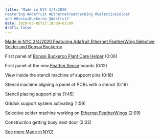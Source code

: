 ```yaml
---
title: 'Made in NYC 3/4/2020
Featuring #Adafruit #EthernetFeatherWing #SelectiveSolder
and #BonsaiBuckeroo @Adafruit'
date: 2020-03-05T17:18:00+01:00
draft: false
---
```


[Made in NYC 3/4/2020 Featuring Adafruit Ethernet FeatherWing Selective Solder and Bonsai Buckeroo](https://youtu.be/tkkyW2bfbV4)

First panel of [Bonsai Buckeroo Plant Care Helper](https://www.adafruit.com/product/4534) (0:06)

First panel of the new [Feather Sense](https://www.adafruit.com/product/4516) boards (0:12)

View inside the stencil machine of support pins (0:18)

Stencil machine aligning a panel of PCBs with a stencil (0:19)

Stencil placing support pins (1:45)

Gridlok support system activating (1:59)

Selective solder machine working on [Ethernet FeatherWings](https://www.adafruit.com/product/3201) (2:09)

Construction getting busy next door (2:32)

  
  

[See more Made in NYC!](https://www.youtube.com/playlist?list=PLjF7R1fz_OOVJIcyeEEHIiAvdMOtdf0We)